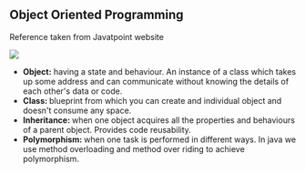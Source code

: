 <h2>Object Oriented Programming</h2>
<p>Reference taken from Javatpoint website</p>
<img align=center src="https://static.javatpoint.com/images/java-oops.png">
<ul>
    <li><b>Object:</b> having a state and behaviour. An instance of a class which takes up some address and can communicate without knowing the details of each other's data or code. </li>
    <li><b>Class: </b>blueprint from which you can create and individual object and doesn't consume any space.  </li>
    <li><b>Inheritance: </b>when one object acquires all the properties and behaviours of a parent object. Provides code reusability. </li>
    <li><b>Polymorphism: </b>when one task is performed in different ways. In java we use method overloading and method over riding to achieve polymorphism.  </li>
</ul>